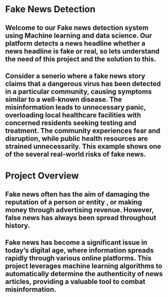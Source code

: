 # Fake News Detection
## Welcome to our Fake news detection system using Machine learning and data science. Our platform detects a news headline whether a news headline is fake or real, so lets understand the need of this project and the solution to this.
## Consider a senerio where a fake news story claims that a dangerous virus has been detected in a particular community, causing symptoms similar to a well-known disease. The misinformation leads to unnecessary panic, overloading local healthcare facilities with concerned residents seeking testing and treatment. The community experiences fear and disruption, while public health resources are strained unnecessarily. This example shows one of the several real-world risks of fake news.
# Project Overview
## Fake news often has the aim of damaging the reputation of a person or entity , or making money through advertising revenue. However, false news has always been spread throughout history.
## Fake news has become a significant issue in today’s digital age, where information spreads rapidly through various online platforms. This project leverages machine learning algorithms to automatically determine the authenticity of news articles, providing a valuable tool to combat misinformation.

